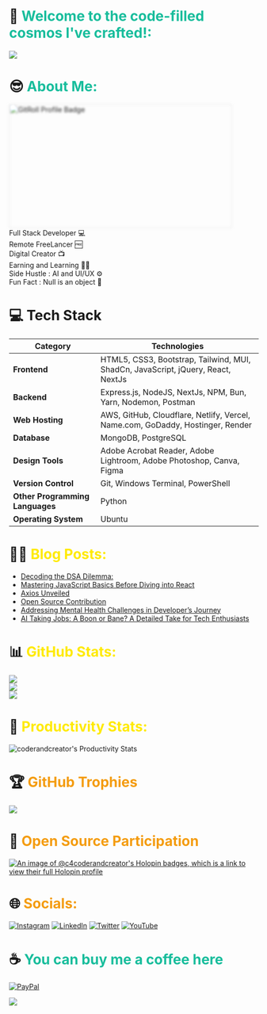 # 💫 <span style="color: #18bd9c;">Welcome to the code-filled cosmos I've crafted!:</span>

![](https://c4coderandcreator.github.io/gif_set/CODERANDCREATORGIF.gif)


# 😎 <span style="color: #18bd9c;">About Me:</span>
<a href="https://gitroll.io/profile/u6K14tNuDPiRbmP7UQV3tk6XKEeq2" target="_blank"><img src="https://gitroll.io/api/badges/profiles/v1/u6K14tNuDPiRbmP7UQV3tk6XKEeq2" alt="GitRoll Profile Badge" width="450" height="250" style="filter: grayscale(50%) blur(2px) brightness(120%);" /></a> <br>
Full Stack Developer 💻<br>Remote FreeLancer 🆓<br>Digital Creator 📺<br>Earning and Learning 🧑‍💻<br>Side Hustle : AI and UI/UX ⚙️<br>Fun Fact : Null is an object 🫥


 # 💻 Tech Stack

| **Category**                 | **Technologies**                                                                                                          |
|------------------------------|---------------------------------------------------------------------------------------------------------------------------|
| **Frontend**                 | HTML5, CSS3, Bootstrap, Tailwind, MUI, ShadCn, JavaScript, jQuery, React, NextJs                                                             |
| **Backend**                  | Express.js, NodeJS, NextJs, NPM, Bun, Yarn, Nodemon, Postman                                                                             |
| **Web Hosting**              | AWS, GitHub, Cloudflare, Netlify, Vercel, Name.com, GoDaddy, Hostinger, Render                                                                             |
| **Database**                 | MongoDB, PostgreSQL                                                                                                        |
| **Design Tools**             | Adobe Acrobat Reader, Adobe Lightroom, Adobe Photoshop, Canva, Figma                                                       |
| **Version Control**          | Git, Windows Terminal, PowerShell                                                                                          |
| **Other Programming Languages** | Python                                                                                                                  |
| **Operating System**         | Ubuntu                                                                                                          |



# 👨‍💻 <span style="color: #ffea00;"> Blog Posts: </span>
- [Decoding the DSA Dilemma:](https://medium.com/@coderandcreator/decoding-the-dsa-dilemma-navigating-the-landscape-of-c-python-java-and-javascript-a4d6e5e03dbd)
- [Mastering JavaScript Basics Before Diving into React](https://coderandcreator.medium.com/mastering-javascript-basics-before-diving-into-react-a-beginners-guide-bc0cd4e53d5a)
- [Axios Unveiled](https://coderandcreator.medium.com/axios-unveiled-insights-from-my-beginners-journey-343ec3a8a953)
- [Open Source Contribution](https://blog.stackademic.com/open-source-contribution-f2bfee840756)
- [Addressing Mental Health Challenges in Developer’s Journey](https://medium.com/@coderandcreator/addressing-mental-health-challenges-in-developers-journey-5e8372c11146)
- [AI Taking Jobs: A Boon or Bane? A Detailed Take for Tech Enthusiasts](https://medium.com/@coderandcreator/ai-taking-jobs-a-boon-or-bane-a-detailed-take-for-tech-enthusiasts-aecb73264d75)


 # 📊 <span style="color: #ffea00;"> GitHub Stats: </span>
![](https://github-readme-stats.vercel.app/api/top-langs/?username=c4coderandcreator&theme=highcontrast&hide_border=false&include_all_commits=true&count_private=true&layout=compact)<br/>
![](https://github-readme-stats.vercel.app/api?username=c4coderandcreator&theme=highcontrast&hide_border=false&include_all_commits=true&count_private=true)<br/>
![](https://streak-stats.demolab.com/?user=c4coderandcreator&theme=highcontrast)



# 🏫 <span style="color: #ffea00;"> Productivity Stats: </span>
 ![coderandcreator's Productivity Stats](https://github-profile-summary-cards.vercel.app/api/cards/profile-details?username=c4coderandcreator&theme=highcontrast)

 
 # 🏆 <span style="color: #f49c10;">GitHub Trophies </span>
![](https://github-profile-trophy.vercel.app/?username=c4coderandcreator&theme=matrix&no-frame=false&no-bg=false&margin-w=4)


# 📂 <span style="color: #f49c10;">Open Source Participation </span>
[![An image of @c4coderandcreator's Holopin badges, which is a link to view their full Holopin profile](https://holopin.me/c4coderandcreator)](https://holopin.io/@c4coderandcreator)


 # 🌐 <span style="color: #f49c10;"> Socials: </span>
[![Instagram](https://img.shields.io/badge/Instagram-%23E4405F.svg?logo=Instagram&logoColor=white)](https://instagram.com/coderandcreator) [![LinkedIn](https://img.shields.io/badge/LinkedIn-%230077B5.svg?logo=linkedin&logoColor=white)](https://linkedin.com/in/anay-singh-5b95461a5) [![Twitter](https://img.shields.io/badge/Twitter-%231DA1F2.svg?logo=Twitter&logoColor=white)](https://twitter.com/coderandcreator) [![YouTube](https://img.shields.io/badge/YouTube-%23FF0000.svg?logo=YouTube&logoColor=white)](https://youtube.com/@coderandcreator) 


  # ☕ <span style="color: #18bd9c;"> You can buy me a coffee here  </span>
  [![PayPal](https://img.shields.io/badge/PayPal-00457C?style=for-the-badge&logo=paypal&logoColor=white)](https://paypal.me/anaysingh007) 


[![](https://visitcount.itsvg.in/api?id=c4coderandcreator&icon=0&color=0)](https://visitcount.itsvg.in)
  
